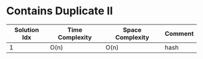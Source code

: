 # Contains Duplicate II

| Solution Idx | Time Complexity | Space Complexity | Comment |
| ------------ | --------------- | ---------------- | ------- |
| 1            | O(n)            | O(n)             | hash    |
